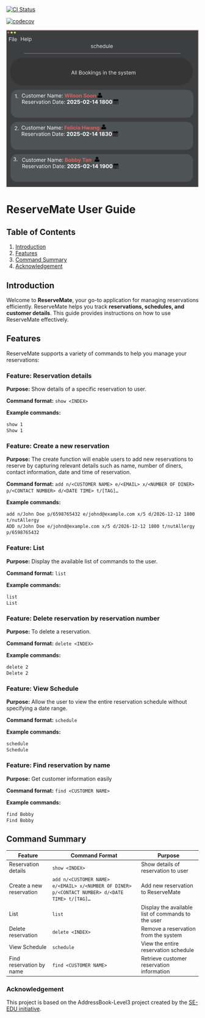 [![CI Status](https://github.com/se-edu/addressbook-level3/workflows/Java%20CI/badge.svg)](https://github.com/AY2425S2-CS2103-F08-1/tp/actions)

[![codecov](https://codecov.io/gh/AY2425S2-CS2103-F08-1/tp/graph/badge.svg?token=8D3EDHO8BA)](https://codecov.io/gh/AY2425S2-CS2103-F08-1/tp)

![Ui](docs/images/Ui.png)

# ReserveMate User Guide

## Table of Contents
1. [Introduction](#introduction)
2. [Features](#features)
3. [Command Summary](#command-summary)
4. [Acknowledgement](#acknowledgement)

## Introduction
Welcome to **ReserveMate**, your go-to application for managing reservations efficiently. ReserveMate helps you track **reservations, schedules, and customer details**. This guide provides instructions on how to use ReserveMate effectively.

## Features
ReserveMate supports a variety of commands to help you manage your reservations:

### Feature: Reservation details
**Purpose:** Show details of a specific reservation to user.

**Command format:** `show <INDEX>`

**Example commands:**
```
show 1
Show 1
```

### Feature: Create a new reservation
**Purpose:** The create function will enable users to add new reservations to reserve by capturing relevant details such as name, number of diners, contact information, date and time of reservation.

**Command format:** `add n/<CUSTOMER NAME> e/<EMAIL> x/<NUMBER OF DINER> p/<CONTACT NUMBER> d/<DATE TIME> t/[TAG]…​`

**Example commands:**
```
add n/John Doe p/6598765432 e/johnd@example.com x/5 d/2026-12-12 1800 t/nutAllergy
ADD n/John Doe e/johnd@example.com x/5 d/2026-12-12 1800 t/nutAllergy p/6598765432
```

### Feature: List
**Purpose:** Display the available list of commands to the user.

**Command format:** `list`

**Example commands:**
```
list
List
```

### Feature: Delete reservation by reservation number
**Purpose:** To delete a reservation.  

**Command format:** `delete <INDEX>`

**Example commands:**
```
delete 2
Delete 2
```

### Feature: View Schedule
**Purpose:** Allow the user to view the entire reservation schedule without specifying a date range.

**Command format:** `schedule`

**Example commands:**
```
schedule
Schedule
```

### Feature: Find reservation by name
**Purpose:** Get customer information easily

**Command format:** `find <CUSTOMER NAME>`

**Example commands:**
```
find Bobby
Find Bobby
```

## Command Summary
| Feature                  | Command Format | Purpose                                           |
|--------------------------|---------------|---------------------------------------------------|
| Reservation details      | `show <INDEX>` | Show details of reservation to user               |
| Create a new reservation | `add n/<CUSTOMER NAME> e/<EMAIL> x/<NUMBER OF DINER> p/<CONTACT NUMBER> d/<DATE TIME> t/[TAG]…​` | Add new reservation to ReserveMate                |
| List                     | `list` | Display the available list of commands to the user |
| Delete reservation       | `delete <INDEX>` | Remove a reservation from the system              |
| View Schedule            | `schedule` | View the entire reservation schedule              |
| Find reservation by name | `find <CUSTOMER NAME>` | Retrieve customer reservation information         |


### Acknowledgement
This project is based on the AddressBook-Level3 project created by the [SE-EDU initiative](https://se-education.org).

